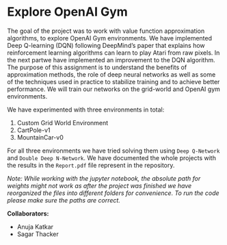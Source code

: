 # Explore OpenAI Gym
The goal of the project was to work with value function approximation algorithms, to explore OpenAI Gym environments. We have implemented Deep Q-learning (DQN) following DeepMind’s paper that explains how reinforcement learning algorithms can learn to play Atari from raw pixels. In the next partwe have implemented an improvement to the DQN algorithm. The purpose of this assignment is to understand the benefits of approximation methods, the role of deep neural networks as well as some of the techniques used in practice to stabilize training and to achieve better performance. We will train our networks on the grid-world and OpenAI gym environments.

We have experimented with three environments in total:
1. Custom Grid World Environment
2. CartPole-v1
3. MountainCar-v0

For all three environments we have tried solving them using `Deep Q-Network` and `Double Deep N-Network`. We have documented the whole projects with the results in the `Report.pdf` file represent in the repository.

_Note: While working with the jupyter notebook, the absolute path for weights might not work as after the project was finished we have reorganized the files into different folders for convenience. To run the code please make sure the paths are correct._

**Collaborators:**
- Anuja Katkar
- Sagar Thacker
